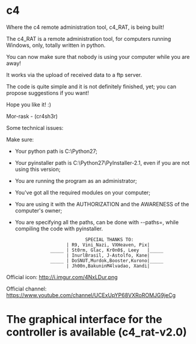 # c4

Where the c4 remote administration tool, c4_RAT, is being built!

The c4_RAT is a remote administration tool, for computers running Windows, only, totally written in python.

You can now make sure that nobody is using your computer while you are away!

It works via the upload of received data to a ftp server.

The code is quite simple and it is not definitely finished, yet; you can propose suggestions if you want!

Hope you like it! :)

Mor-rask - (cr4sh3r)


Some technical issues: 

Make sure:

- Your python path is C:\Python27;
- Your pyinstaller path is C:\Python27\PyInstaller-2.1, even if you are not using this version;
- You are running the program as an administrator;
- You've got all the required modules on your computer;
- You are using it with the AUTHORIZATION and the AWARENESS of the computer's owner;
- You are specifying all the paths, can be done with --paths=, while compiling the code with pyinstaller.
 




                                SPECIAL THANKS TO:
                         | R9, Vini_Nazi, VXHeaven, Pix|
                   _____ | St0rm, Glac, Kr0n0$, Leey   |_____
                         | InurlBrasil, J-Astolfo, Kane|
                   _____ | DoSNUT,Murdok,Booster,Kurono|_____
                         | Jh00n,BakuninM4lvadao, Xandi|


Official icon: http://i.imgur.com/4NxLDur.png

Official channel: https://www.youtube.com/channel/UCExUpYP68VXRoROMJG9jeCg


# The graphical interface for the controller is available (c4_rat-v2.0)

